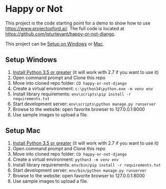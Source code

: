 # Happy or Not

This project is the code starting point for a demo to show how to use https://www.projectoxford.ai/.  The full code is located at https://github.com/jsturtevant/happy-or-not-django.

This project can be [Setup on Windows](#setup-windows) or [Mac](#setup-mac). 

## Setup Windows
1. [Install Python 3.5 or greater](https://www.python.org/downloads/) (it will work with 2.7 if you want to use it)
2. Open command prompt and Clone this repo
3. Move into cloned repo folder: ```CD happy-or-not-django```
4. Create a virtual environment: ```c:\python34\python.exe -m venv env```
5. Install library requirements: ```env\scripts\pip install -r requirements.txt```
6. Start development server: ```env\scripts\python manage.py runserver```
7. Browse to the website: open favorite browser to 127.0.0.1:8000
8. Use sample images to upload a file.

## Setup Mac
1. [Install Python 3.5 or greater](https://www.python.org/downloads/) (it will work with 2.7 if you want to use it)
2. Open command prompt and Clone this repo
3. Move into cloned repo folder: ```CD happy-or-not-django```
4. Create a virtual environment: ```python3 -m venv env```
5. Install library requirements: ```env/bin/pip install -r requirements.txt```
6. Start development server: ```env/bin/python manage.py runserver```
7. Browse to the website: open favorite browser to 127.0.0.1:8000
8. Use sample images to upload a file.
